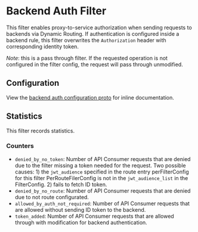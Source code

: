# Backend Auth Filter

This filter enables proxy-to-service authorization when sending requests to backends
via Dynamic Routing. If authentication is configured inside a backend rule,
this filter overwrites the `Authorization` header with corresponding identity token.

_Note_: this is a pass through filter. If the requested operation is not configured in the
filter config, the request will pass through unmodified.

## Configuration

View the [backend auth configuration proto](../../../../api/envoy/v9/http/backend_auth/config.proto)
for inline documentation.

## Statistics

This filter records statistics.

### Counters

- `denied_by_no_token`: Number of API Consumer requests that are denied due to the filter
 missing a token needed for the request. Two possible causes: 1) the `jwt_audience` specified in the
 route entry perFilterConfig for this filter PerRouteFilerConfig is not in the `jwt_audience_list` in
 the FilterConfig. 2) fails to fetch ID token.
- `denied_by_no_route`: Number of API Consumer requests that are denied due to not route configurated.
- `allowed_by_auth_not_required`: Number of API Consumer requests that are allowed without sending ID
 token to the backend.
- `token_added`: Number of API Consumer requests that are allowed through with
 modification for backend authentication.
